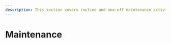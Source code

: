 ```yaml
---
description: This section covers routine and one-off maintenance activities
---
```


# Maintenance

